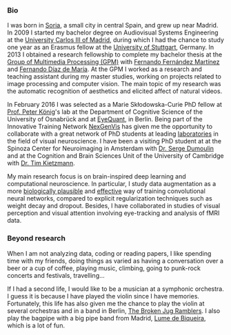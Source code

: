### Bio
I was born in [Soria](https://en.wikipedia.org/wiki/Soria), a small city in central Spain, and grew up near Madrid. In 2009 I started my bachelor degree on Audiovisual Systems Engineering at the [University Carlos III of Madrid](https://www.uc3m.es/Home), during which I had the chance to study one year as an Erasmus fellow at the [University of Stuttgart](https://www.uni-stuttgart.de/en/), Germany. In 2013 I obtained a research fellowship to complete my bachelor thesis at the [Group of Multimedia Processing (GPM)](http://gpm.webs.tsc.uc3m.es/) with [Fernando Fernández Martínez](https://www.researchgate.net/profile/Fernando_Fernandez-Martinez) and [Fernando Díaz de María](https://www.uc3m.es/ss/Satellite/UC3MInstitucional/en/Detalle/Organismo_C/1371211308508/1371211309638/Fernando_Diaz_de_Maria). At the GPM I worked as a research and teaching assistant during my master studies, working on projects related to image processing and computer vision. The main topic of my research was the automatic recognition of aesthetics and elicited affect of natural videos.

In February 2016 I was selected as a Marie Skłodowska-Curie PhD fellow at [Prof. Peter König](https://portal.ikw.uni-osnabrueck.de/~NBP/PeterKoenig.html)'s lab at the Department of Cognitive Science of the University of Osnabrück and at [EyeQuant](https://eyequant.com), in Berlin. Being part of the Innovative Training Network [NexGenVis](https://www.nextgenvis.eu) has given me the opportunity to collaborate with a great network of PhD students at leading [laboratories](https://www.nextgenvis.eu/partners/) in the field of visual neuroscience. I have been a visiting PhD student at at the Spinoza Center for Neuroimaging in Amsterdam with [Dr. Serge Dumoulin](http://www.spinozacentre.nl/dumoulin/) and at the Cognition and Brain Sciences Unit of the University of Cambridge with [Dr. Tim Kietzmann](http://www.timkietzmann.de/).

My main research focus is on brain-inspired deep learning and computational neuroscience. In particular, I study data augmentation as a more [biologically plausible](https://ccneuro.org/2018/proceedings/1046.pdf) and [effective](https://arxiv.org/abs/1806.03852) way of training convolutional neural networks, compared to explicit regularization techniques such as weight decay and dropout. Besides, I have collaborated in studies of visual perception and visual attention involving eye-tracking and analysis of fMRI data. 

### Beyond research
When I am not analyzing data, coding or reading papers, I like spending time with my friends, doing things as varied as having a conversation over a beer or a cup of coffee, playing music, climbing, going to punk-rock concerts and festivals, travelling... 

If I had a second life, I would like to be a musician at a symphonic orchestra. I guess it is because I have played the violin since I have memories. Fortunately, this life has also given me the chance to play the violin at several orchestras and in a band in Berlin, [The Broken Jug Ramblers](https://brokenjugramblers.bandcamp.com/). I also play the bagpipe with a big pipe band from Madrid, [Lume de Biqueira](https://www.lumedebiqueira.es/en/), which is a lot of fun.
